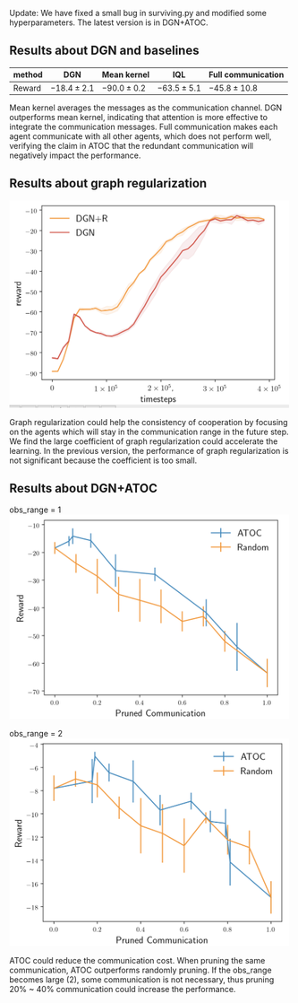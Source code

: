 Update: We have fixed a small bug in surviving.py and modified some hyperparameters. The latest version is in DGN+ATOC.

## Results about DGN and baselines

| method | DGN             | Mean kernel     | IQL             | Full communication |
| ------ | --------------- | --------------- | --------------- | ------------------ |
| Reward | $-18.4 \pm 2.1$ | $-90.0 \pm 0.2$ | $-63.5 \pm 5.1$ | $-45.8 \pm 10.8$   |

Mean kernel averages the messages as the communication channel. DGN outperforms mean kernel, indicating that attention is more effective to integrate the communication messages. Full communication makes each agent communicate with all other agents, which  does not perform well, verifying the claim in ATOC that the redundant communication will negatively impact the performance.

## Results about graph regularization

<img src="./DGN+R.png" alt="R" width="500">

Graph regularization could help the consistency of cooperation by focusing on the agents which will stay in the communication range in the future step. We find the large coefficient of graph regularization could accelerate the learning. In the previous version, the performance of graph regularization is not significant because the coefficient is too small.

## Results about DGN+ATOC

obs_range = 1
<img src="./range_1.png" alt="ATOC1" width="500">

obs_range = 2
<img src="./range_2.png" alt="ATOC2" width="500">


ATOC could reduce the communication cost. When pruning the same communication, ATOC outperforms randomly pruning. If the obs_range becomes large (2), some communication is not necessary, thus pruning 20% ~ 40% communication could increase the performance.
